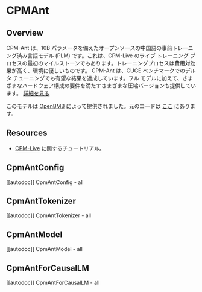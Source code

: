 <!--Copyright 2022 The HuggingFace Team and The OpenBMB Team. All rights reserved.

Licensed under the Apache License, Version 2.0 (the "License"); you may not use this file except in compliance with
the License. You may obtain a copy of the License at

http://www.apache.org/licenses/LICENSE-2.0

Unless required by applicable law or agreed to in writing, software distributed under the License is distributed on
an "AS IS" BASIS, WITHOUT WARRANTIES OR CONDITIONS OF ANY KIND, either express or implied. See the License for the
specific language governing permissions and limitations under the License.

⚠️ Note that this file is in Markdown but contain specific syntax for our doc-builder (similar to MDX) that may not be
rendered properly in your Markdown viewer.

-->

# CPMAnt

## Overview

CPM-Ant は、10B パラメータを備えたオープンソースの中国語の事前トレーニング済み言語モデル (PLM) です。これは、CPM-Live のライブ トレーニング プロセスの最初のマイルストーンでもあります。トレーニングプロセスは費用対効果が高く、環境に優しいものです。 CPM-Ant は、CUGE ベンチマークでのデルタ チューニングでも有望な結果を達成しています。フル モデルに加えて、さまざまなハードウェア構成の要件を満たすさまざまな圧縮バージョンも提供しています。 [詳細を見る](https://github.com/OpenBMB/CPM-Live/tree/cpm-ant/cpm-live)

このモデルは [OpenBMB](https://huggingface.co/openbmb) によって提供されました。元のコードは [ここ](https://github.com/OpenBMB/CPM-Live/tree/cpm-ant/cpm-live) にあります。

## Resources

- [CPM-Live](https://github.com/OpenBMB/CPM-Live/tree/cpm-ant/cpm-live) に関するチュートリアル。

## CpmAntConfig

[[autodoc]] CpmAntConfig
    - all

## CpmAntTokenizer

[[autodoc]] CpmAntTokenizer
    - all

## CpmAntModel

[[autodoc]] CpmAntModel
    - all
    
## CpmAntForCausalLM

[[autodoc]] CpmAntForCausalLM
    - all